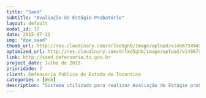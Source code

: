 ```yaml
---
title: "Saed"
subtitle: "Avaliação de Estágio Probatório"
layout: default
modal_id: 17
date: 2015-07-11
img: "dpe_saed"
thumb_url: http://res.cloudinary.com/drlko5ghb/image/upload/v1466794949/l28ojt94sruqetxejo7w.png
optimized_url: http://res.cloudinary.com/drlko5ghb/image/upload/v1466794951/dgaqklmgchkwlzp0y80u.png
link: http://saed.defensoria.to.gov.br
project_date: Julho de 2015
prioridade: 7
client: Defensoria Pública do Estado do Tocantins
categories : [Web]
description: "Sistema utilizado para realizar Avaliação do Estágio probatório de mais de 500 funcionários espalhados por todo o Estado do Tocantins. Utiliza tecnologias como Ruby on Rails como framework de desenvolvimento principal, Sidekiq para execução de processos assincronos, Sistema automatizado de sincronimos de dados funcionais de servidor, desenvolvido utilizando técnicas de TDD, deploy automatizado em servidor Nginx/Unicorn, módulo de autenticação e autorização, agendamento de tarefas, processamento de imagens, auditoria, envio de SMS, etc"
---
```

